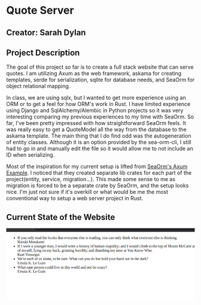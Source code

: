 # Quote Server
## Creator: Sarah Dylan

## Project Description
The goal of this project so far is to create a full stack website that can serve quotes. I am utilizing Axum as the web framework, askama for creating templates, serde for serialization, sqlite for database needs, and SeaOrm for object relational mapping. 

In class, we are using sqlx, but I wanted to get more experience using an ORM or to get a feel for how ORM's work in Rust. I have limited experience using Django and SqlAlchemy/Alembic in Python projects so it was very interesting comparing my previous experiences to my time with SeaOrm. So far, I've been pretty impressed with how straightforward SeaOrm feels. It was really easy to get a QuoteModel all the way from the database to the askama template. The main thing that I do find odd was the autogeneration of entity classes. Although it is an option provided by the sea-orm-cli, I still had to go in and manually edit the file so it would allow me to not include an ID when serializing.

Most of the inspiration for my current setup is lifted from [SeaOrm's Axum Example](https://github.com/SeaQL/sea-orm/tree/master/examples/axum_example). I noticed that they created separate lib crates for each part of the project(entity, service, migration...). This made some sense to me as migration is forced to be a separate crate by SeaOrm, and the setup looks nice. I'm just not sure if it's overkill or what would be me the most conventional way to setup a web server project in Rust.

## Current State of the Website

![A screenshot showing the current state of the website.](<static/assets/april27th_state.png>)